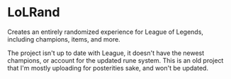 # LoLRand
Creates an entirely randomized experience for League of Legends, including champions, items, and more.

The project isn't up to date with League, it doesn't have the newest champions, or account for the updated rune system. This is an old project that I'm mostly uploading
for posterities sake, and won't be updated.
